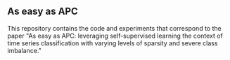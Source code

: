## As easy as APC

This repository contains the code and experiments that correspond to the paper "As easy as APC: leveraging self-supervised learning the context of time series classification with varying levels of sparsity and severe class imbalance."
